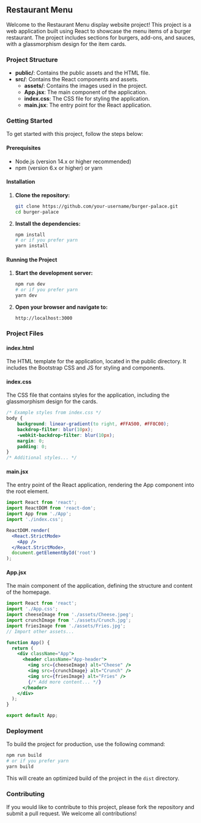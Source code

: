 ## Restaurant Menu

Welcome to the Restaurant Menu display website project! This project is a web application built using React to showcase the menu items of a burger restaurant. The project includes sections for burgers, add-ons, and sauces, with a glassmorphism design for the item cards.

### Project Structure

- **public/**: Contains the public assets and the HTML file.
- **src/**: Contains the React components and assets.
  - **assets/**: Contains the images used in the project.
  - **App.jsx**: The main component of the application.
  - **index.css**: The CSS file for styling the application.
  - **main.jsx**: The entry point for the React application.

### Getting Started

To get started with this project, follow the steps below:

#### Prerequisites

- Node.js (version 14.x or higher recommended)
- npm (version 6.x or higher) or yarn

#### Installation

1. **Clone the repository:**

   ```bash
   git clone https://github.com/your-username/burger-palace.git
   cd burger-palace
   ```

2. **Install the dependencies:**

   ```bash
   npm install
   # or if you prefer yarn
   yarn install
   ```

#### Running the Project

1. **Start the development server:**

   ```bash
   npm run dev
   # or if you prefer yarn
   yarn dev
   ```

2. **Open your browser and navigate to:**

   ```
   http://localhost:3000
   ```

### Project Files

#### index.html

The HTML template for the application, located in the public directory. It includes the Bootstrap CSS and JS for styling and components.

#### index.css

The CSS file that contains styles for the application, including the glassmorphism design for the cards.

```css
/* Example styles from index.css */
body {
    background: linear-gradient(to right, #FFA500, #FF8C00);
    backdrop-filter: blur(10px);
    -webkit-backdrop-filter: blur(10px);
    margin: 0;
    padding: 0;
}
/* Additional styles... */
```

#### main.jsx

The entry point of the React application, rendering the App component into the root element.

```jsx
import React from 'react';
import ReactDOM from 'react-dom';
import App from './App';
import './index.css';

ReactDOM.render(
  <React.StrictMode>
    <App />
  </React.StrictMode>,
  document.getElementById('root')
);
```

#### App.jsx

The main component of the application, defining the structure and content of the homepage.

```jsx
import React from 'react';
import './App.css';
import cheeseImage from './assets/Cheese.jpeg';
import crunchImage from './assets/Crunch.jpg';
import friesImage from './assets/Fries.jpg';
// Import other assets...

function App() {
  return (
    <div className="App">
      <header className="App-header">
        <img src={cheeseImage} alt="Cheese" />
        <img src={crunchImage} alt="Crunch" />
        <img src={friesImage} alt="Fries" />
        {/* Add more content... */}
      </header>
    </div>
  );
}

export default App;
```

### Deployment

To build the project for production, use the following command:

```bash
npm run build
# or if you prefer yarn
yarn build
```

This will create an optimized build of the project in the `dist` directory.

### Contributing

If you would like to contribute to this project, please fork the repository and submit a pull request. We welcome all contributions!


